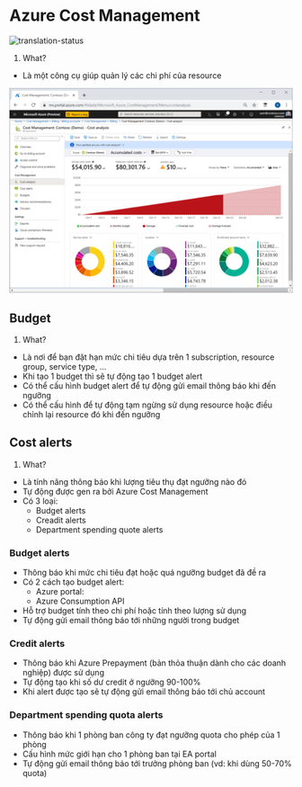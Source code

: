 # Azure Cost Management
![translation-status](https://img.shields.io/badge/Status-need_review-orange)

1. What?
- Là một công cụ giúp quản lý các chi phí của resource

![cost-analysis](./images/az_cost_management_analysis.png)

## Budget
1. What?
- Là nơi để bạn đặt hạn mức chi tiêu dựa trên 1 subscription, resource group, service type, ... 
- Khi tạo 1 budget thì sẽ tự động tạo 1 budget alert
- Có thể cấu hình budget alert để tự động gửi email thông báo khi đến ngưỡng
- Có thể cấu hình để tự động tạm ngừng sử dụng resource hoặc điều chỉnh lại resource đó khi đến ngưỡng

## Cost alerts
1. What? 
- Là tính năng thông báo khi lượng tiêu thụ đạt ngưỡng nào đó
- Tự động được gen ra bởi Azure Cost Management
- Có 3 loại:
  - Budget alerts
  - Creadit alerts
  - Department spending quote alerts

### Budget alerts
- Thông báo khi mức chi tiêu đạt hoặc quá ngưỡng budget đã đề ra
- Có 2 cách tạo budget alert:
  - Azure portal: 
  - Azure Consumption API
- Hỗ trợ budget tính theo chi phí hoặc tính theo lượng sử dụng
- Tự động gửi email thông báo tới những người trong budget

### Credit alerts
- Thông báo khi Azure Prepayment (bản thỏa thuận dành cho các doanh nghiệp) được sử dụng
- Tự động tạo khi số dư credit ở ngưỡng 90-100%
- Khi alert được tạo sẽ tự động gửi email thông báo tới chủ account

### Department spending quota alerts
- Thông báo khi 1 phòng ban công ty đạt ngưỡng quota cho phép của 1 phòng
- Cấu hình mức giới hạn cho 1 phòng ban tại EA portal
- Tự động gửi email thông báo tới trưởng phòng ban (vd: khi dùng 50-70% quota)